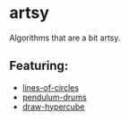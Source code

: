 # artsy
Algorithms that are a bit artsy.

## Featuring:
* [lines-of-circles](https://evoluchico.github.io/artsy/lines-of-circles/)
* [pendulum-drums](https://evoluchico.github.io/artsy/pendulum-drums/)
* [draw-hypercube](https://evoluchico.github.io/artsy/draw-hypercube/)
